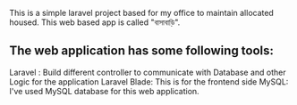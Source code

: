This is a simple laravel project based for my office to maintain allocated housed. This web based app is called "বাসাবাড়ি".

## The web application has some following tools:

Laravel : Build different controller to communicate with Database and other Logic for the application
Laravel Blade: This is for the frontend side
MySQL: I've used MySQL database for this web application.

